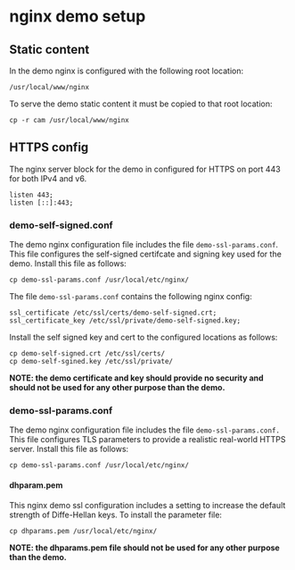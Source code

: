 # nginx demo setup

## Static content

In the demo nginx is configured with the following root location:

`/usr/local/www/nginx`

To serve the demo static content it must be copied to that root
location:

`cp -r cam /usr/local/www/nginx`

## HTTPS config

The nginx server block for the demo in configured for HTTPS
on port 443 for both IPv4 and v6.

```
listen 443;
listen [::]:443;
```

### demo-self-signed.conf

The demo nginx configuration file includes the file `demo-ssl-params.conf`.
This file configures the self-signed certifcate and signing key used for
the demo. Install this file as follows:

`cp demo-ssl-params.conf /usr/local/etc/nginx/`

The file `demo-ssl-params.conf` contains the following nginx config:

```
ssl_certificate /etc/ssl/certs/demo-self-signed.crt;
ssl_certificate_key /etc/ssl/private/demo-self-signed.key;
```

Install the self signed key and cert to the configured locations
as follows: 

```
cp demo-self-signed.crt /etc/ssl/certs/
cp demo-self-sgined.key /etc/ssl/private/
```

**NOTE: the demo certificate and key should provide no security and should
not be used for any other purpose than the demo.**  

### demo-ssl-params.conf

The demo nginx configuration file includes the file `demo-ssl-params.conf.`
This file configures TLS parameters to provide a realistic real-world HTTPS
server. Install this file as follows: 

`cp demo-ssl-params.conf /usr/local/etc/nginx/`

#### dhparam.pem

This nginx demo ssl configuration includes a setting to increase the default
strength of Diffe-Hellan keys. To install the parameter file:

`cp dhparams.pem /usr/local/etc/nginx/`

**NOTE: the dhparams.pem file should not be used for any other purpose than
the demo.**  


